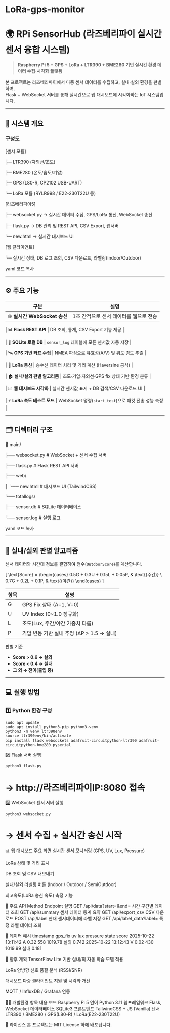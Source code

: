 # LoRa-gps-monitor
# 🌍 RPi SensorHub (라즈베리파이 실시간 센서 융합 시스템)

> **Raspberry Pi 5 + GPS + LoRa + LTR390 + BME280 기반 실시간 환경 데이터 수집·시각화 플랫폼**

본 프로젝트는 라즈베리파이에서 다중 센서 데이터를 수집하고, 실내·실외 환경을 판별하며,  
Flask + WebSocket 서버를 통해 실시간으로 웹 대시보드에 시각화하는 IoT 시스템입니다.  

---

## 🧩 시스템 개요

### 구성도
[센서 모듈]

├─ LTR390 (자외선/조도)

├─ BME280 (온도/습도/기압)

├─ GPS (L80-R, CP2102 USB-UART)

└─ LoRa 모듈 (RYLR998 / E22-230T22U 등)

[라즈베리파이5]

├─ websocket.py → 실시간 데이터 수집, GPS/LoRa 통신, WebSocket 송신

├─ flask.py → DB 관리 및 REST API, CSV Export, 웹서버

└─ new.html → 실시간 대시보드 UI

[웹 클라이언트]

└─ 실시간 상태, DB 로그 조회, CSV 다운로드, 라벨링(Indoor/Outdoor)

yaml
코드 복사

---

## ⚙️ 주요 기능

| 구분 | 설명 |
|------|------|
| 🌐 **실시간 WebSocket 송신** | 1초 간격으로 센서 데이터를 웹으로 전송 |

| 📊 **Flask REST API** | DB 조회, 통계, CSV Export 기능 제공 |

| 💾 **SQLite 로컬 DB** | `sensor_log` 테이블에 모든 센서값 자동 저장 |

| 🛰️ **GPS 기반 좌표 수집** | NMEA 파싱으로 유효성(A/V) 및 위도·경도 추출 |

| 📡 **LoRa 통신** | 송수신 데이터 처리 및 거리 계산 (Haversine 공식) |

| 🏠 **실내/실외 판별 알고리즘** | 조도·기압·자외선·GPS fix 상태 기반 환경 분류 |

| 📈 **웹 대시보드 시각화** | 실시간 센서값 표시 + DB 검색/CSV 다운로드 UI |

| ⚡ **LoRa 속도 테스트 모드** | WebSocket 명령(`start_test`)으로 패킷 전송 성능 측정 |

---

## 🗂️ 디렉터리 구조

📁 main/

├── websocket.py # WebSocket + 센서 수집 서버

├── flask.py # Flask REST API 서버

├── web/

│ └── new.html # 대시보드 UI (TailwindCSS)

└── totallogs/

├── sensor.db # SQLite 데이터베이스

└── sensor.log # 실행 로그

yaml
코드 복사

---

## 🧠 실내/실외 판별 알고리즘

센서 데이터와 시간대 정보를 결합하여 점수(`OutdoorScore`)를 계산합니다.

\[
\text{Score} =
\begin{cases}
0.5G + 0.3U + 0.15L + 0.05P, & \text{(주간)} \\
0.7G + 0.2L + 0.1P, & \text{(야간)}
\end{cases}
\]

| 항목 | 설명 |
|------|------|
| G | GPS Fix 상태 (A=1, V=0) |
| U | UV Index (0~1.0 정규화) |
| L | 조도(Lux, 주간/야간 가중치 다름) |
| P | 기압 변동 기반 실내 추정 (ΔP > 1.5 → 실내) |

판별 기준  
- **Score > 0.6 → 실외**  
- **Score < 0.4 → 실내**  
- **그 외 → 전이(출입 중)**

---

## 💻 실행 방법

### 1️⃣ Python 환경 구성

    sudo apt update
    sudo apt install python3-pip python3-venv
    python3 -m venv ltr390env
    source ltr390env/bin/activate
    pip install flask websockets adafruit-circuitpython-ltr390 adafruit-circuitpython-bme280 pyserial

2️⃣ Flask 서버 실행

    python3 flask.py
    
# → http://라즈베리파이IP:8080 접속
3️⃣ WebSocket 센서 서버 실행

    python3 websocket.py

# → 센서 수집 + 실시간 송신 시작
📊 웹 대시보드 주요 화면
실시간 센서 모니터링 (GPS, UV, Lux, Pressure)

LoRa 상태 및 거리 표시

DB 조회 및 CSV 내보내기

실내/실외 라벨링 버튼 (Indoor / Outdoor / SemiOutdoor)

최고속도(LoRa 송신 속도) 측정 기능

📁 주요 API
Method	Endpoint	설명
GET	/api/data?start=&end=	시간 구간별 데이터 조회
GET	/api/summary	센서 데이터 통계 요약
GET	/api/export_csv	CSV 다운로드
POST	/api/label	현재 센서데이터에 라벨 저장
GET	/api/label_data?label=	특정 라벨 데이터 조회

🧪 데이터 예시
timestamp	gps_fix	uv	lux	pressure	state	score
2025-10-22 13:11:42	A	0.32	558	1019.78	실외	0.742
2025-10-22 13:12:43	V	0.02	430	1019.99	실내	0.181

📎 향후 계획
 TensorFlow Lite 기반 실내/외 자동 학습 모델 적용

 LoRa 양방향 신호 품질 분석 (RSSI/SNR)

 대시보드 다중 클라이언트 지원 및 시각화 개선

 MQTT / InfluxDB / Grafana 연동

🧑‍💻 개발환경
항목	내용
보드	Raspberry Pi 5
언어	Python 3.11
웹프레임워크	Flask, WebSocket
데이터베이스	SQLite3
프론트엔드	TailwindCSS + JS (Vanilla)
센서	LTR390 / BME280 / GPS(L80-R) / LoRa(E22-230T22U)

📜 라이선스
본 프로젝트는 MIT License 하에 배포됩니다.
